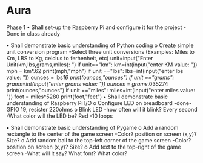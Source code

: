 # Aura

Phase 1
• Shall set-up the Raspberry Pi and configure it for the project
-Done in class already

• Shall demonstrate basic understanding of Python coding
o Create simple unit conversion program
-Select three unit conversions (Examples: Miles to Km, LBS to Kg, celcius to ferhenheit, etc)
unit=input("Enter Unit(km,lbs,grams,miles): ")
if unit=="km":
  km=int(input("enter KM value: "))
  mph = km*.62
  print(mph,"mph")
if unit =="lbs":
  lbs=int(input("enter lbs value: "))
  ounces = lbs*16
  print(ounces,"ounces")
if unit =="grams":
  grams=int(input("enter grams value: "))
  ounces = grams*.035274
  print(ounces,"ounces")
if unit =="miles":
  miles=int(input("enter miles value: "))
  foot = miles*5280
  print(foot,"feet") 
• Shall demonstrate basic understanding of Raspberry Pi I/O
o Configure LED on breadboard 
-done- GPIO 19, resister 220ohms
o Blink LED 
-how often will it blink? Every second
-What color will the LED be? Red
-10 loops

• Shall demonstrate basic understanding of Pygame
o Add a random rectangle to the center of the game screen
-Color? position on screen (x,y)? Size? 
o Add random ball to the top-left corner of the game screen
-Color? position on screen (x,y)? Size? 
o Add text to the top-right of the game screen
-What will it say? What font? What color?
